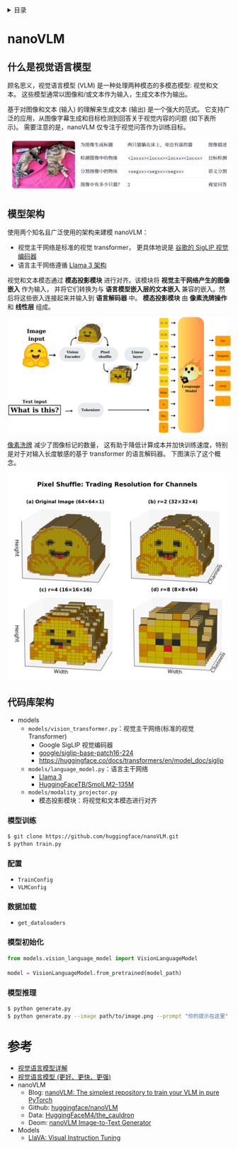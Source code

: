<details><summary>目录</summary><p>

- [nanoVLM](#nanovlm)
    - [什么是视觉语言模型](#什么是视觉语言模型)
    - [模型架构](#模型架构)
    - [代码库架构](#代码库架构)
        - [模型训练](#模型训练)
        - [配置](#配置)
        - [数据加载](#数据加载)
        - [模型初始化](#模型初始化)
        - [模型推理](#模型推理)
- [参考](#参考)
</p></details><p></p>

# nanoVLM

## 什么是视觉语言模型

顾名思义，视觉语言模型 (VLM) 是一种处理两种模态的多模态模型: 视觉和文本。
这些模型通常以图像和/或文本作为输入，生成文本作为输出。

基于对图像和文本 (输入) 的理解来生成文本 (输出) 是一个强大的范式。
它支持广泛的应用，从图像字幕生成和目标检测到回答关于视觉内容的问题 (如下表所示)。
需要注意的是，nanoVLM 仅专注于视觉问答作为训练目标。

![img](./docs/images/vlm_tasks.png)

## 模型架构

使用两个知名且广泛使用的架构来建模 nanoVLM：

* 视觉主干网络是标准的视觉 transformer，
  更具体地说是 [谷歌的 SigLIP 视觉编码器](https://huggingface.co/docs/transformers/en/model_doc/siglip)
* 语言主干网络遵循 [Llama 3 架构](https://huggingface.co/docs/transformers/en/model_doc/llama3)

视觉和文本模态通过 **模态投影模块** 进行对齐。该模块将 **视觉主干网络产生的图像嵌入** 作为输入，
并将它们转换为与 **语言模型嵌入层的文本嵌入** 兼容的嵌入。然后将这些嵌入连接起来并输入到 **语言解码器** 中。
**模态投影模块** 由 **像素洗牌操作** 和 **线性层** 组成。

![img](./docs/images/architecture.png)

[像素洗牌](https://huggingface.co/papers/1609.05158) 减少了图像标记的数量，
这有助于降低计算成本并加快训练速度，特别是对于对输入长度敏感的基于 transformer 的语言解码器。
下图演示了这个概念。

![img](./docs/images/pixel-shuffle.png)

## 代码库架构

* models
    - `models/vision_transformer.py`：视觉主干网络(标准的视觉 Transformer)
        - Google SigLIP 视觉编码器
        - [google/siglip-base-patch16-224](https://huggingface.co/google/siglip-base-patch16-224)
        - https://huggingface.co/docs/transformers/en/model_doc/siglip
    - `models/language_model.py`：语言主干网络
        - [Llama 3](https://huggingface.co/docs/transformers/en/model_doc/llama3)
        - [HuggingFaceTB/SmolLM2-135M](https://huggingface.co/HuggingFaceTB/SmolLM2-135M)
    - `models/modality_projector.py`
        - 模态投影模块：将视觉和文本模态进行对齐

### 模型训练

```bash
$ git clone https://github.com/huggingface/nanoVLM.git
$ python train.py
```

### 配置

* `TrainConfig`
* `VLMConfig`

### 数据加载

* `get_dataloaders`

### 模型初始化

```python
from models.vision_language_model import VisionLanguageModel

model = VisionLanguageModel.from_pretrained(model_path)
```

### 模型推理

```bash
$ python generate.py
$ python generate.py --image path/to/image.png --prompt "你的提示在这里"
```





# 参考

* [视觉语言模型详解](https://huggingface.co/blog/zh/vlms)
* [视觉语言模型 (更好、更快、更强)](https://huggingface.co/blog/zh/vlms-2025)
* nanoVLM
    - Blog: [nanoVLM: The simplest repository to train your VLM in pure PyTorch](https://huggingface.co/blog/zh/nanovlm)
    - Github: [huggingface/nanoVLM](https://github.com/huggingface/nanoVLM)
    - Data: [HuggingFaceM4/the_cauldron](https://huggingface.co/datasets/HuggingFaceM4/the_cauldron)
    - Deom: [nanoVLM Image-to-Text Generator](https://huggingface.co/spaces/ariG23498/nanovlm)
* Models
    - [LlaVA: Visual Instruction Tuning](https://huggingface.co/papers/2304.08485)